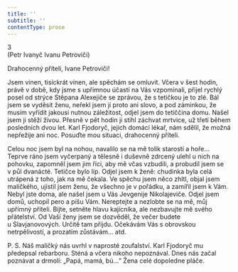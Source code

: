 ```yaml
---
title: ''
subtitle: ''
contentType: prose
---
```


<section>

3  
(Petr Ivanyč Ivanu Petroviči)

Drahocenný příteli, Ivane Petroviči!

Jsem vinen, tisíckrát vinen, ale spěchám se omluvit. Včera v šest hodin, právě v době, kdy jsme s upřímnou účastí na Vás vzpomínali, přijel rychlý posel od strýce Stěpana Alexejiče se zprávou, že s tetičkou je to zlé. Bál jsem se vyděsit ženu, neřekl jsem jí proto ani slovo, a pod záminkou, že musím vyřídit jakousi nutnou záležitost, odjel jsem do tetiččina domu. Našel jsem ji stěží živou. Přesně v pět hodin ji stihl záchvat mrtvice, už třetí během posledních dvou let. Karl Fjodoryč, jejich domácí lékař, nám sdělil, že možná nepřežije ani noc. Posuďte mou situaci, drahocenný příteli.

Celou noc jsem byl na nohou, navalilo se na mě tolik starostí a hoře… Teprve ráno jsem vyčerpaný a tělesně i duševně zdrcený ulehl u nich na pohovku, zapomněl jsem jim říci, aby mě včas vzbudili, a probudil jsem se v půl dvanácté. Tetičce bylo líp. Odjel jsem k ženě: chudinka byla celá utrápená z toho, jak na mě čekala. Ve spěchu jsem něco zhltl, objal jsem maličkého, ujistil jsem ženu, že všechno je v pořádku, a zamířil jsem k Vám. Nebyl jste doma, ale našel jsem u Vás Jevgenije Nikolajeviče. Odjel jsem domů, uchopil pero a píšu Vám. Nereptejte a nezlobte se na mě, můj upřímný příteli. Bijte, setněte hlavu kajícníka, ale nezbavujte mě svého přátelství. Od Vaší ženy jsem se dozvěděl, že večer budete u Slavjanovových. Určitě tam přijdu. Očekávám Vás s obrovskou netrpělivostí, a prozatím zůstávám… atd.

P. S. Náš maličký nás uvrhl v naprosté zoufalství. Karl Fjodoryč mu předepsal rebarboru. Sténá a včera nikoho nepoznával. Dnes nás začal poznávat a drmolí: „Papá, mamá, bú…“ Žena celé dopoledne pláče.

</section>
